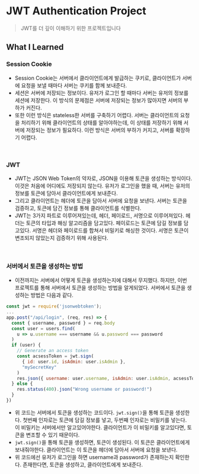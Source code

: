 # JWT Authentication Project

> JWT를 더 깊이 이해하기 위한 프로젝트입니다

## What I Learned

### Session Cookie

- Session Cookie는 서버에서 클라이언트에게 발급하는 쿠키로, 클라이언트가 서버에 요청을 보낼 때마다 서버는 쿠키를 함께 보내준다.
- 세션은 서버에 저장되는 정보이다. 유저가 로그인 할 때마다 서버는 유저의 정보를 세션에 저장한다. 이 방식의 문제점은 서버에 저장되는 정보가 많아지면 서버의 부하가 커진다.
- 또한 이런 방식은 stateless한 서버를 구축하기 어렵다. 서버는 클라이언트의 요청을 처리하기 위해 클라이언트의 상태를 알아야하는데, 이 상태를 저장하기 위해 서버에 저장되는 정보가 필요하다. 이런 방식은 서버의 부하가 커지고, 서버를 확장하기 어렵다.

<br>

### JWT

- JWT는 JSON Web Token의 약자로, JSON을 이용해 토큰을 생성하는 방식이다. 이것은 처음에 어디에도 저장되지 않는다. 유저가 로그인을 했을 때, 서버는 유저의 정보를 토큰에 담아서 클라이언트에게 보내준다.
- 그리고 클라이언트는 헤더에 토큰을 담아서 서버에 요청을 보낸다. 서버는 토큰을 검증하고, 토큰에 담긴 정보를 통해 클라이언트를 식별한다.
- JWT는 3가지 파트로 이루어져있는데, 헤더, 페이로드, 서명으로 이루어져있다. 헤더는 토큰의 타입과 해싱 알고리즘을 담고있다. 페이로드는 토큰에 담길 정보를 담고있다. 서명은 헤더와 페이로드를 합쳐서 비밀키로 해싱한 것이다. 서명은 토큰이 변조되지 않았는지 검증하기 위해 사용된다.

<br>

### 서버에서 토큰을 생성하는 방법

- 이전까지는 서버에서 어떻게 토큰을 생성하는지에 대해서 무지했다. 하지만, 이번 프로젝트를 통해 서버에서 토큰을 생성하는 방법을 알게되었다. 서버에서 토큰을 생성하는 방법은 다음과 같다.

```js
const jwt = require('jsonwebtoken');
...
app.post("/api/login", (req, res) => {
  const { username, password } = req.body
  const user = users.find(
    u => u.username === username && u.password === password
  )
  if (user) {
    // Generate an access token
    const acsessToken = jwt.sign(
      { id: user.id, isAdmin: user.isAdmin },
      "mySecretKey"
    )
    res.json({ username: user.username, isAdmin: user.isAdmin, acsessToken })
  } else {
    res.status(400).json("Wrong username or password!")
  }
})
```

- 위 코드는 서버에서 토큰을 생성하는 코드이다. `jwt.sign()`을 통해 토큰을 생성한다. 첫번째 인자로는 토큰에 담길 정보를 넣고, 두번째 인자로는 비밀키를 넣는다. 이 비밀키는 서버에서만 알고있어야한다. 클라이언트가 이 비밀키를 알고있다면, 토큰을 변조할 수 있기 때문이다.
- `jwt.sign()`을 통해 토큰을 생성하면, 토큰이 생성된다. 이 토큰은 클라이언트에게 보내줘야한다. 클라이언트는 이 토큰을 헤더에 담아서 서버에 요청을 보낸다.
- 위 코드에선 유저가 로그인을 하면 username과 password가 존재하는지 확인한다. 존재한다면, 토큰을 생성하고, 클라이언트에게 보내준다.
